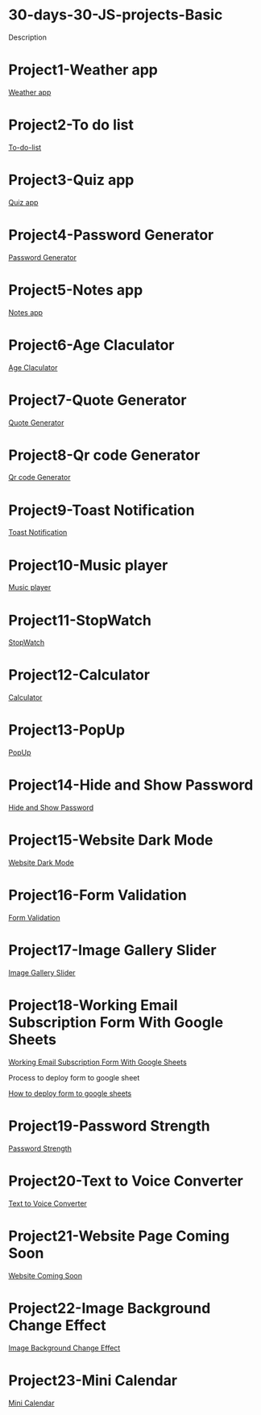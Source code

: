 # 30-days-30-JS-projects-Basic

Description

# Project1-Weather app

[Weather app]()


# Project2-To do list

[To-do-list]()

# Project3-Quiz app

[Quiz app]()

# Project4-Password Generator

[Password Generator]()

# Project5-Notes app

[Notes app]()

# Project6-Age Claculator

[Age Claculator]()

# Project7-Quote Generator

[Quote Generator]()

# Project8-Qr code Generator

[Qr code Generator]()

# Project9-Toast Notification

[Toast Notification]()

# Project10-Music player

[Music player]()

# Project11-StopWatch

[StopWatch]()

# Project12-Calculator

[Calculator]()

# Project13-PopUp

[PopUp]()

# Project14-Hide and Show Password 

[Hide and Show Password]()

# Project15-Website Dark Mode

[Website Dark Mode]()

# Project16-Form Validation

[Form Validation]()

# Project17-Image Gallery Slider

[Image Gallery Slider]()

# Project18-Working Email Subscription Form With Google Sheets

[Working Email Subscription Form With Google Sheets]()

Process to deploy form to google sheet

[How to deploy form to google sheets](https://github.com/jamiewilson/form-to-google-sheets)

# Project19-Password Strength

[Password Strength]()

# Project20-Text to Voice Converter

[Text to Voice Converter]()

# Project21-Website Page Coming Soon

[Website Coming Soon]()

# Project22-Image Background Change Effect

[Image Background Change Effect]()

# Project23-Mini Calendar

[Mini Calendar]()